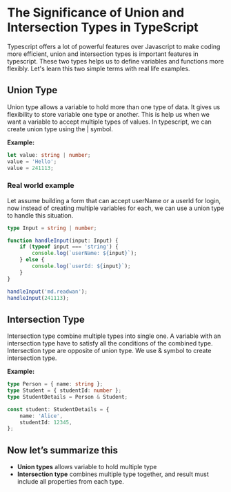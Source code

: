 # The Significance of Union and Intersection Types in TypeScript

Typescript offers a lot of powerful features over Javascript to make coding more efficient, union and intersection types is important features in typescript. These two types helps us to define variables and functions more flexibly. Let's learn this two simple terms with real life examples.

## Union Type

Union type allows a variable to hold more than one type of data. It gives us flexibility to store variable one type or another. This is help us when we want a variable to accept multiple types of values. In typescript, we can create union type using the | symbol.

**Example:**

```typescript
let value: string | number;
value = 'Hello';
value = 241113;
```

### Real world example

Let assume building a form that can accept userName or a userId for login, now instead of creating multiple variables for each, we can use a union type to handle this situation.

```typescript
type Input = string | number;

function handleInput(input: Input) {
	if (typeof input === 'string') {
		console.log(`userName: ${input}`);
	} else {
		console.log(`userId: ${input}`);
	}
}

handleInput('md.readwan');
handleInput(241113);
```

## Intersection Type

Intersection type combine multiple types into single one. A variable with an intersection type have to satisfy all the conditions of the combined type. Intersection type are opposite of union type. We use & symbol to create intersection type.

**Example:**

```typescript
type Person = { name: string };
type Student = { studentId: number };
type StudentDetails = Person & Student;

const student: StudentDetails = {
	name: 'Alice',
	studentId: 12345,
};
```

## Now let’s summarize this

- **Union types** allows variable to hold multiple type
- **Intersection type** combines multiple type together, and result must include all properties from each type.
